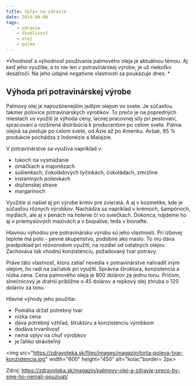 ```yaml
---
title: Vplyv na zdravie
date: 2019-06-06
tags: 
    - zdravie
    - škodlivosť
    - olej
    - palma
---
```


*Vhodnosť a výhodnosť používania palmového oleja je aktuálnou témou. Aj keď jeho využitie, 
a to nie len v potravinárskej výrobe, je už niekoľko desaťročí. Na jeho údajné negatívne 
vlastnosti sa poukazuje dnes. *
</p>

<h2>Výhoda pri potravinárskej výrobe</h2>

<p>Palmový olej je najrozšírenejším jedlým olejom vo svete. Je súčasťou takmer polovice
potravinárskych výrobkov. To prečo je na popredných miestach vo využití je výhoda ceny,
lacnej pracovnej sily pri pestovaní, spracovaní a rozšírená distribúcia k producentom
po celom svete. Palma olejná sa pestuje po celom svete, od Ázie až po Ameriku. Avšak,
 85 % produkcie pochádza z Indonézie a Malajzie.</p>

V potravinárstve sa využíva napríklad v:
 <ul>
<li>tukoch na vysmážanie</li>
<li>omáčkach a majonézach</li>
<li>sušienkach, čokoládových tyčinkách, čokoládach, zmrzline</li>
<li>instantných polievkach</li>
<li>dojčenskej strave</li>
<li>margarínoch</li>
</ul>

<p>Využitie si našiel aj pri výrobe krmív pre zvieratá. A aj v kozmetike, kde je súčasťou 
rôznych výrobkov. Nachádza sa napríklad v krémoch, šampónoch, mydlách, ale aj v penách 
na holenie či vo sviečkach. Dokonca, nájdeme ho aj v priemyslových mazivách a v biopalive, 
teda v bionafte.</p>

<p>Hlavnou výhodou pre potravinársku výrobu sú jeho vlastnosti. Pri izbovej teplote má 
polo - pevné skupenstvo, podobne ako maslo. To mu dáva predpoklad pri rôznorodom 
využití, na rozdiel od ostatných olejov. Zachováva tak vhodnú konzistenciu, požadovaný 
tvar potravy.</p>

<p>Práve táto vlastnosť, ktorú zatiaľ nevedia v potravinárstve nahradiť iným olejom, ho radí 
na začiatok pri využití. Správna štruktúra, konzistencia a nízka cena. Cena palmového oleja 
je 800 dolárov za jednu tonu. Pričom, slnečnicový je drahší približne o 45 dolárov a repkový 
olej zhruba o 120 dolárov za tonu.</p>


Hlavné výhody jeho použitia:
 <ul>
<li>Pomáha držať potrebný tvar</li>
<li>nízka cena</li>
<li>dáva potrebný vzhľad, štruktúru a konzistenciu výrobkom</li>
<li>dodáva trvanlivosť</li>
<li>nemá vplyv na chuť výrobkov</li>
<li>je ľahko stráviteľný</li>
</ul>

</p>
</p>

<img src="https://zdravoteka.sk/files/images/magazin/torta-poleva-tvar-konzistencia.jpg" width="600" height="450" alt="kolac"border= 2px>

Zdroj: https://zdravoteka.sk/magazin/palmovy-olej-a-zdravie-preco-by-sme-ho-nemali-pouzivat/
